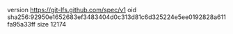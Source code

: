 version https://git-lfs.github.com/spec/v1
oid sha256:92950e1652683ef3483404d0c313d81c6d325224e5ee0192828a611fa95a33ff
size 12174
